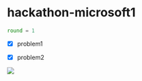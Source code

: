 # hackathon-microsoft1
```py
round = 1
```

 - [x] problem1
 - [x] problem2
 
 
<img src="https://c4.wallpaperflare.com/wallpaper/357/469/245/microsoft-windows-wallpaper-preview.jpg">

